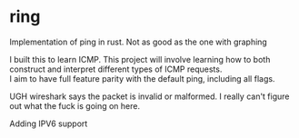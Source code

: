 # ring
Implementation of ping in rust. Not as good as the one with graphing

I built this to learn ICMP.  This project will involve learning 
how to both construct and interpret different types of ICMP requests.  
I aim to have full feature parity with the default ping, including all 
flags.

UGH wireshark says the packet is invalid or malformed.  I really can't 
figure out what the fuck is going on here. 

Adding IPV6 support
